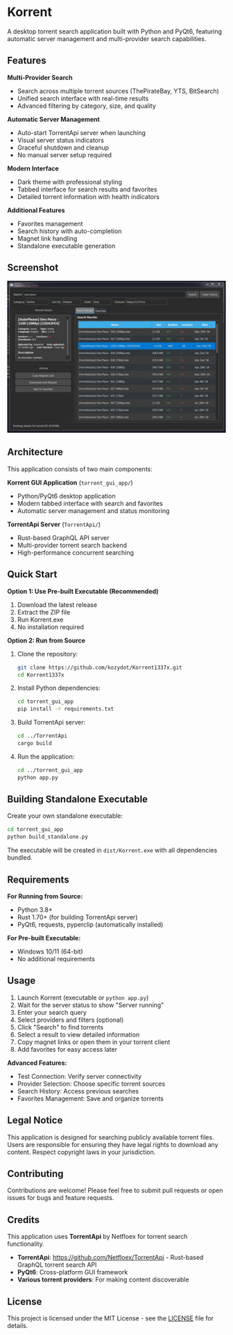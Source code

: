 # Korrent

A desktop torrent search application built with Python and PyQt6, featuring automatic server management and multi-provider search capabilities.

## Features

**Multi-Provider Search**
- Search across multiple torrent sources (ThePirateBay, YTS, BitSearch)
- Unified search interface with real-time results
- Advanced filtering by category, size, and quality

**Automatic Server Management**
- Auto-start TorrentApi server when launching
- Visual server status indicators
- Graceful shutdown and cleanup
- No manual server setup required

**Modern Interface**
- Dark theme with professional styling
- Tabbed interface for search results and favorites
- Detailed torrent information with health indicators

**Additional Features**
- Favorites management
- Search history with auto-completion
- Magnet link handling
- Standalone executable generation

## Screenshot

![Application Screenshot](image/image.png)

## Architecture

This application consists of two main components:

**Korrent GUI Application** (`torrent_gui_app/`)
- Python/PyQt6 desktop application
- Modern tabbed interface with search and favorites
- Automatic server management and status monitoring

**TorrentApi Server** (`TorrentApi/`)
- Rust-based GraphQL API server
- Multi-provider torrent search backend
- High-performance concurrent searching

## Quick Start

**Option 1: Use Pre-built Executable (Recommended)**

1. Download the latest release
2. Extract the ZIP file
3. Run Korrent.exe
4. No installation required

**Option 2: Run from Source**

1. Clone the repository:
   ```bash
   git clone https://github.com/kozydot/Korrent1337x.git
   cd Korrent1337x
   ```

2. Install Python dependencies:
   ```bash
   cd torrent_gui_app
   pip install -r requirements.txt
   ```

3. Build TorrentApi server:
   ```bash
   cd ../TorrentApi
   cargo build
   ```

4. Run the application:
   ```bash
   cd ../torrent_gui_app
   python app.py
   ```

## Building Standalone Executable

Create your own standalone executable:

```bash
cd torrent_gui_app
python build_standalone.py
```

The executable will be created in `dist/Korrent.exe` with all dependencies bundled.

## Requirements

**For Running from Source:**
- Python 3.8+
- Rust 1.70+ (for building TorrentApi server)
- PyQt6, requests, pyperclip (automatically installed)

**For Pre-built Executable:**
- Windows 10/11 (64-bit)
- No additional requirements

## Usage

1. Launch Korrent (executable or `python app.py`)
2. Wait for the server status to show "Server running"
3. Enter your search query
4. Select providers and filters (optional)
5. Click "Search" to find torrents
6. Select a result to view detailed information
7. Copy magnet links or open them in your torrent client
8. Add favorites for easy access later

**Advanced Features:**
- Test Connection: Verify server connectivity
- Provider Selection: Choose specific torrent sources
- Search History: Access previous searches
- Favorites Management: Save and organize torrents

## Legal Notice

This application is designed for searching publicly available torrent files. Users are responsible for ensuring they have legal rights to download any content. Respect copyright laws in your jurisdiction.

## Contributing

Contributions are welcome! Please feel free to submit pull requests or open issues for bugs and feature requests.

## Credits

This application uses **TorrentApi** by Netfloex for torrent search functionality.

- **TorrentApi**: https://github.com/Netfloex/TorrentApi - Rust-based GraphQL torrent search API
- **PyQt6**: Cross-platform GUI framework
- **Various torrent providers**: For making content discoverable

## License

This project is licensed under the MIT License - see the [LICENSE](LICENSE) file for details.
